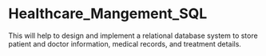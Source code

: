 # Healthcare_Mangement_SQL
This will help to design and implement a relational database system to store patient and doctor information, medical records, and treatment details.
